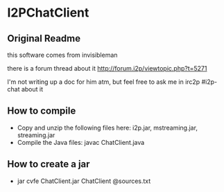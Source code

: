 # I2PChatClient

## Original Readme
this software comes from invisibleman

there is a forum thread about it
http://forum.i2p/viewtopic.php?t=5271

I'm not writing up a doc for him atm, but feel free to ask me in irc2p #i2p-chat about it

## How to compile

- Copy and unzip the following files here: i2p.jar, mstreaming.jar, streaming.jar
- Compile the Java files: javac ChatClient.java

## How to create a jar

- jar cvfe ChatClient.jar ChatClient @sources.txt

